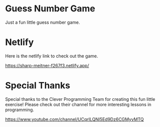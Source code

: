 # Guess Number Game
 Just a fun little guess number game.
 
 # Netlify
 
 Here is the netlify link to check out the game.
 
 https://sharp-meitner-f267f3.netlify.app/
 
 # Special Thanks
 
 Special thanks to the Clever Programming Team for creating this fun little exercise! Please check out their channel for more interesting lessons in programming.
 
 https://www.youtube.com/channel/UCqrILQNl5Ed9Dz6CGMyvMTQ
